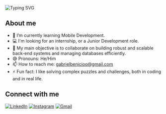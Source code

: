 <img src="https://readme-typing-svg.demolab.com?font=Fira+Code&weight=500&size=20&pause=1000&color=36BCF7&center=true&vCenter=true&width=435&lines= I'm+a+FullStack+Developer+/+DBA;" alt="Typing SVG" />

## About me
- 🌱 I’m currently learning Mobile Development.
- 💻 I'm looking for an internship, or a Junior Development role.
- 👯 My main objective is to collaborate on building robust and scalable back-end systems and managing databases efficiently.
- 😅 Pronouns: He/Him
- 📫 How to reach me: gabrielbenicioo@gmail.com
- ⚡ Fun fact: I like solving complex puzzles and challenges, both in coding and in real life.

## Connect with me

[![LinkedIn](https://img.shields.io/badge/LinkedIn-0077B5?style=for-the-badge&logo=linkedin&logoColor=white)](https://www.linkedin.com/in/gabrielbenicioo)
[![Instagram](https://img.shields.io/badge/Instagram-E4405F?style=for-the-badge&logo=instagram&logoColor=white)](https://www.instagram.com/gabriel.bnc9/profilecard/?igshid=MTQ0NW9vMTR4bzl1cQ==)
[![Gmail](https://img.shields.io/badge/Gmail-D14836?style=for-the-badge&logo=gmail&logoColor=white)](mailto:gabrielbenicioo@gmail.com)

